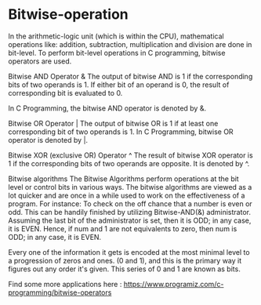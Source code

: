 # Bitwise-operation

In the arithmetic-logic unit (which is within the CPU), mathematical operations like: addition, subtraction, multiplication and division are done in bit-level. To perform bit-level operations in C programming, bitwise operators are used.

Bitwise AND Operator &
The output of bitwise AND is 1 if the corresponding bits of two operands is 1. If either bit of an operand is 0, the result of corresponding bit is evaluated to 0.

In C Programming, the bitwise AND operator is denoted by &.

Bitwise OR Operator |
The output of bitwise OR is 1 if at least one corresponding bit of two operands is 1. In C Programming, bitwise OR operator is denoted by |.

Bitwise XOR (exclusive OR) Operator ^
The result of bitwise XOR operator is 1 if the corresponding bits of two operands are opposite. It is denoted by ^.

Bitwise algorithms
The Bitwise Algorithms perform operations at the bit level or control bits in various ways. The bitwise algorithms are viewed as a lot quicker and are once in a while used to work on the effectiveness of a program. For instance: To check on the off chance that a number is even or odd. This can be handily finished by utilizing Bitwise-AND(&) administrator. Assuming the last bit of the administrator is set, then it is ODD; in any case, it is EVEN. Hence, if num and 1 are not equivalents to zero, then num is ODD; in any case, it is EVEN.

Every one of the information it gets is encoded at the most minimal level to a progression of zeros and ones. (0 and 1), and this is the primary way it figures out any order it's given. This series of 0 and 1 are known as bits.

Find some more applications here :
https://www.programiz.com/c-programming/bitwise-operators
